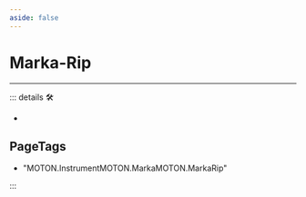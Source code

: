 ```yaml
---
aside: false
---
```

# Marka-Rip

---

<!-- =================================================== -->
<!-- =================================================== -->
<!-- =================================================== -->
<!-- =================================================== -->
<!-- =================================================== -->
::: details 🛠

-

<h2>PageTags</h2>

- "MOTON.InstrumentMOTON.MarkaMOTON.MarkaRip"

:::
